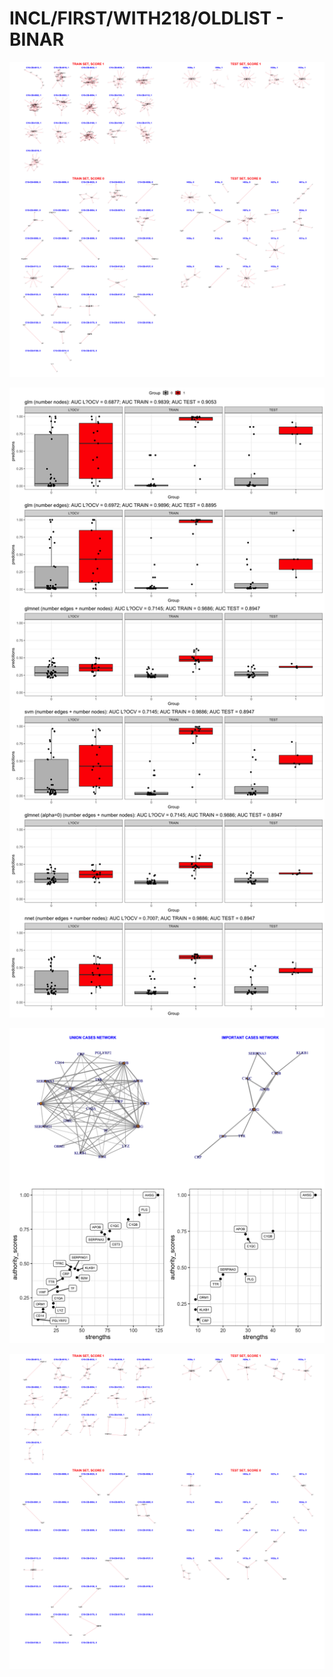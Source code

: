# INCL/FIRST/WITH218/OLDLIST - BINAR

![Image](InclDNI_First_OLDEST_patients_networks_BINAR.png)

![Image](InclDNI_First_OLDEST_nodes_and_edges_binar.png)

![Image](InclDNI_First_OLDEST_SUM_CASES.png)

![Image](InclDNI_First_OLDEST_patients_networks_BINAR_FILTERED.png)

